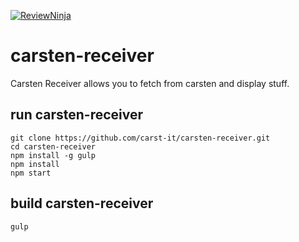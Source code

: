 [![ReviewNinja](http://app.review.ninja/assets/images/wereviewninja-32.png)](http://app.review.ninja/carst-it/carsten-receiver)

carsten-receiver
================

Carsten Receiver allows you to fetch from carsten and display stuff.

run carsten-receiver
--------------------

```
git clone https://github.com/carst-it/carsten-receiver.git
cd carsten-receiver
npm install -g gulp
npm install
npm start
```

build carsten-receiver
----------------------

```
gulp
```